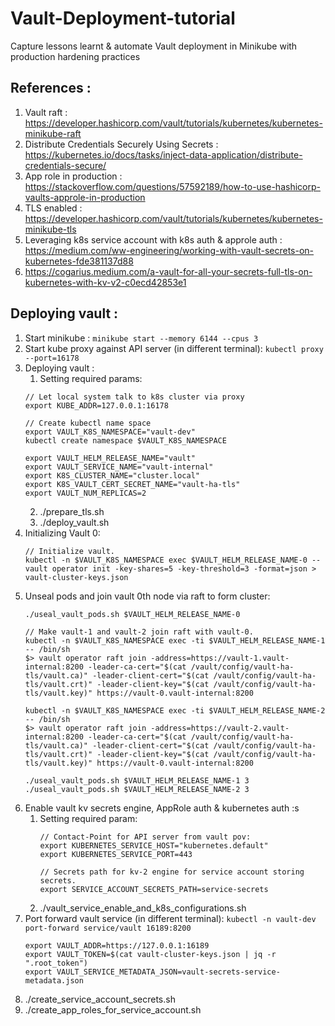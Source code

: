 # Vault-Deployment-tutorial
Capture lessons learnt &amp; automate Vault deployment in Minikube with production hardening practices 

## References :
1. Vault raft : https://developer.hashicorp.com/vault/tutorials/kubernetes/kubernetes-minikube-raft
2. Distribute Credentials Securely Using Secrets : https://kubernetes.io/docs/tasks/inject-data-application/distribute-credentials-secure/ 
3. App role in production : https://stackoverflow.com/questions/57592189/how-to-use-hashicorp-vaults-approle-in-production
4. TLS enabled : https://developer.hashicorp.com/vault/tutorials/kubernetes/kubernetes-minikube-tls
5. Leveraging k8s service account with k8s auth & approle auth : https://medium.com/ww-engineering/working-with-vault-secrets-on-kubernetes-fde381137d88
6. https://cogarius.medium.com/a-vault-for-all-your-secrets-full-tls-on-kubernetes-with-kv-v2-c0ecd42853e1

## Deploying vault :
1. Start minikube : `minikube start --memory 6144 --cpus 3`
2. Start kube proxy against API server (in different terminal): `kubectl proxy --port=16178`
3. Deploying vault :
   1. Setting required params:
     ```
     // Let local system talk to k8s cluster via proxy
     export KUBE_ADDR=127.0.0.1:16178
     
     // Create kubectl name space
     export VAULT_K8S_NAMESPACE="vault-dev"
     kubectl create namespace $VAULT_K8S_NAMESPACE

     export VAULT_HELM_RELEASE_NAME="vault"
     export VAULT_SERVICE_NAME="vault-internal"
     export K8S_CLUSTER_NAME="cluster.local"
     export K8S_VAULT_CERT_SECRET_NAME="vault-ha-tls"
     export VAULT_NUM_REPLICAS=2
     ```
   2. ./prepare_tls.sh
   4. ./deploy_vault.sh
4. Initializing Vault 0:
   ```
   // Initialize vault.
   kubectl -n $VAULT_K8S_NAMESPACE exec $VAULT_HELM_RELEASE_NAME-0 -- vault operator init -key-shares=5 -key-threshold=3 -format=json > vault-cluster-keys.json
   ```
5. Unseal pods and join vault 0th node via raft to form cluster:
   ```
   ./useal_vault_pods.sh $VAULT_HELM_RELEASE_NAME-0

   // Make vault-1 and vault-2 join raft with vault-0.
   kubectl -n $VAULT_K8S_NAMESPACE exec -ti $VAULT_HELM_RELEASE_NAME-1 -- /bin/sh
   $> vault operator raft join -address=https://vault-1.vault-internal:8200 -leader-ca-cert="$(cat /vault/config/vault-ha-tls/vault.ca)" -leader-client-cert="$(cat /vault/config/vault-ha-tls/vault.crt)" -leader-client-key="$(cat /vault/config/vault-ha-tls/vault.key)" https://vault-0.vault-internal:8200

   kubectl -n $VAULT_K8S_NAMESPACE exec -ti $VAULT_HELM_RELEASE_NAME-2 -- /bin/sh
   $> vault operator raft join -address=https://vault-2.vault-internal:8200 -leader-ca-cert="$(cat /vault/config/vault-ha-tls/vault.ca)" -leader-client-cert="$(cat /vault/config/vault-ha-tls/vault.crt)" -leader-client-key="$(cat /vault/config/vault-ha-tls/vault.key)" https://vault-0.vault-internal:8200

   ./useal_vault_pods.sh $VAULT_HELM_RELEASE_NAME-1 3
   ./useal_vault_pods.sh $VAULT_HELM_RELEASE_NAME-2 3
   ```
6. Enable vault kv secrets engine, AppRole auth & kubernetes auth :s
   1. Setting required param:
      ```
      // Contact-Point for API server from vault pov:
      export KUBERNETES_SERVICE_HOST="kubernetes.default"
      export KUBERNETES_SERVICE_PORT=443

      // Secrets path for kv-2 engine for service account storing secrets.
      export SERVICE_ACCOUNT_SECRETS_PATH=service-secrets
      ```
   2. ./vault_service_enable_and_k8s_configurations.sh
7. Port forward vault service (in different terminal): `kubectl -n vault-dev port-forward service/vault 16189:8200`
   ```
   export VAULT_ADDR=https://127.0.0.1:16189
   export VAULT_TOKEN=$(cat vault-cluster-keys.json | jq -r ".root_token")
   export VAULT_SERVICE_METADATA_JSON=vault-secrets-service-metadata.json
   ```
8. ./create_service_account_secrets.sh
9. ./create_app_roles_for_service_account.sh